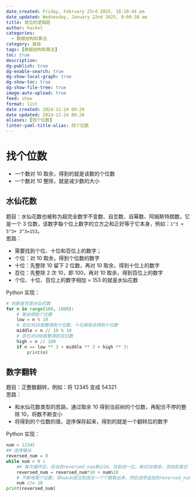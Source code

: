 ```yaml
---
date_created: Friday, February 23rd 2015, 10:10:44 pm
date_updated: Wednesday, January 22nd 2025, 9:00:38 am
title: 常见的逻辑题
author: hacket
categories:
  - 数据结构和算法
category: 基础
tags: [数据结构和算法]
toc: true
description: 
dg-publish: true
dg-enable-search: true
dg-show-local-graph: true
dg-show-toc: true
dg-show-file-tree: true
image-auto-upload: true
feed: show
format: list
date created: 2024-12-24 00:20
date updated: 2024-12-24 00:20
aliases: [找个位数]
linter-yaml-title-alias: 找个位数
---
```


# 找个位数

- 一个数对 10 取余，得到的就是该数的个位数
- 一个数对 10 整除，就是减少数的大小

## 水仙花数

题目：水仙花数也被称为超完全数字不变数、自恋数、自幂数、阿姆斯特朗数，它是一个 3 位数，该数字每个位上数字的立方之和正好等于它本身，例如：`1^3 + 5^3+ 3^3=153`。<br />思路：

- 需要找到个位、十位和百位上的数字；
- 个位：对 10 取余，得到个位数的数字
- 十位：先整除 10 留下 2 位数，再对 10 取余，得到十位上的数字
- 百位：先整除 2 次 10，即 100，再对 10 取余，得到百位上的数字
- 个位、十位、百位上的数字相加 = 153 的就是水仙花数

Python 实现：

```python
# 判断是否是水仙花数
for n in range(100, 1000):
    # 取余得到个位数
    low = n % 10
    # 百位对10取整得到十位数，十位再取余得到十位数
    middle = n // 10 % 10
    # 百位对100取整得到百位数
    high = n // 100
    if n == low ** 3 + middle ** 3 + high ** 3:
        print(n)
```

## 数字翻转

题目：正整数翻转，例如：将 12345 变成 54321<br />思路：

- 和水仙花数类型的思路，通过取余 10 得到当前树的个位数，再配合不停的整除 10，将数不断变小
- 将得到的个位数的值，逆序保存起来，得到的就是一个翻转后的数字

Python 实现：

```python
num = 12345
## 逆序输出
reversed_num = 0
while num > 0 :
    ## 每次循环后，将当前reversed_num乘以10，往前进一位，再对10取余，添加到高位
    reversed_num = reversed_num*10 + num%10
    # 不断地取个位数，将num从低位到高位一个个数取出来，然后逆序追加到reversed_num
    num //= 10
print(reversed_num)
```
